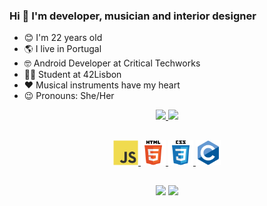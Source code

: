 ### Hi 👋 I'm developer, musician and interior designer

- 😊 I'm 22 years old
- 🌎 I live in Portugal
- 🤓​ Android Developer at Critical Techworks
- 👩‍💻 Student at 42Lisbon
- ❤️ Musical instruments have my heart
- 😉 Pronouns: She/Her

<div align="center">
  <a href="https://github.com/bshintak">
  <img height="180em" src="https://github-readme-stats.vercel.app/api?username=bshintak&show_icons=true&theme=dracula&include_all_commits=true&count_private=true"/>
  <img height="180em" src="https://github-readme-stats.vercel.app/api/top-langs/?username=bshintak&layout=compact&langs_count=7&theme=dracula"/>
</div>

##
  
<p style="display: inline_block" align="center">
  <img src="https://raw.githubusercontent.com/devicons/devicon/master/icons/javascript/javascript-original.svg" alt="javascript" width="40" height="40"/>
  <img src="https://raw.githubusercontent.com/devicons/devicon/master/icons/html5/html5-original-wordmark.svg" alt="html5" width="40" height="40"/>
  <img src="https://raw.githubusercontent.com/devicons/devicon/master/icons/css3/css3-original-wordmark.svg" alt="css3" width="40" height="40"/>
  <img src="https://raw.githubusercontent.com/devicons/devicon/master/icons/c/c-original.svg" alt="c" width="40" height="40"/>
</p>

##
 
<div align="center"> 
 <a href="https://instagram.com/_biashin" target="_blank"><img src="https://img.shields.io/badge/-Instagram-%23E4405F?style=for-the-badge&logo=instagram&logoColor=white" target="_blank"></a>
   <a href="https://www.linkedin.com/in/beatriz-schileo-shintaku-5910aa1b6/" target="_blank"><img src="https://img.shields.io/badge/-LinkedIn-%230077B5?style=for-the-badge&logo=linkedin&logoColor=white" target="_blank"></a> 
</div>
